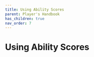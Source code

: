 ```yaml
---
title: Using Ability Scores
parent: Player's Handbook
has_children: true
nav_order: 7
---
```


# Using Ability Scores